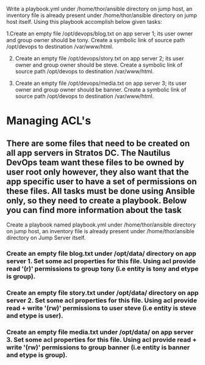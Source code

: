 Write a playbook.yml under /home/thor/ansible directory on jump host, an inventory file is already present 
under /home/thor/ansible directory on jump host itself. Using this playbook accomplish below given tasks:


1.Create an empty file /opt/devops/blog.txt on app server 1; its user owner and group owner should be tony. 
  Create a symbolic link of source path /opt/devops to destination /var/www/html.


2. Create an empty file /opt/devops/story.txt on app server 2; its user owner and group owner should be steve.
   Create a symbolic link of source path /opt/devops to destination /var/www/html.


3. Create an empty file /opt/devops/media.txt on app server 3; its user owner and group owner should be banner.
   Create a symbolic link of source path /opt/devops to destination /var/www/html.




# Managing ACL's
## There are some files that need to be created on all app servers in Stratos DC. The Nautilus DevOps team want these files to be owned by user root only however, they also want that the app specific user to have a set of permissions on these files. All tasks must be done using Ansible only, so they need to create a playbook. Below you can find more information about the task

Create a playbook named playbook.yml under /home/thor/ansible directory on jump host, an inventory file is already present under /home/thor/ansible directory on Jump Server itself.

### Create an empty file blog.txt under /opt/data/ directory on app server 1. Set some acl properties for this file. Using acl provide read '(r)' permissions to group tony (i.e entity is tony and etype is group).


### Create an empty file story.txt under /opt/data/ directory on app server 2. Set some acl properties for this file. Using acl provide read + write '(rw)' permissions to user steve (i.e entity is steve and etype is user).


### Create an empty file media.txt under /opt/data/ on app server 3. Set some acl properties for this file. Using acl provide read + write '(rw)' permissions to group banner (i.e entity is banner and etype is group).

